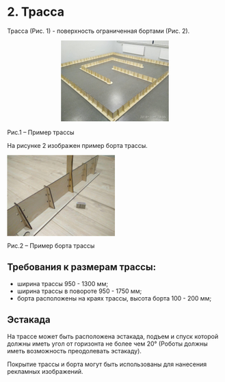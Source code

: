 # 2. Трасса

Трасса (Рис. 1) - поверхность ограниченная бортами (Рис. 2).

<p align="center">
  <img width="50%" src="../images/2-1.jpg">
</p>

Рис.1 – Пример трассы

На рисунке 2 изображен пример борта трассы.

<img src="../images/2-2.jpg" width="50%" align="center">

Рис.2 – Пример борта трассы


## Требования к размерам трассы:
- ширина трассы 950 - 1300 мм;
- ширина трассы в повороте 950 - 1750 мм;
- борта расположены на краях трассы, высота борта 100 - 200 мм;


## Эстакада

На трассе может быть расположена эстакада, подъем и спуск которой должны иметь угол от горизонта не более чем 20° (Роботы должны иметь возможность преодолевать эстакаду).

Покрытие трассы и борта могут быть использованы для нанесения рекламных изображений.
